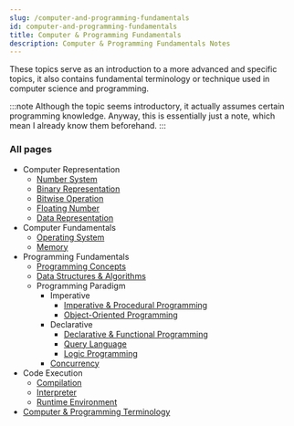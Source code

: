 ```yaml
---
slug: /computer-and-programming-fundamentals
id: computer-and-programming-fundamentals
title: Computer & Programming Fundamentals
description: Computer & Programming Fundamentals Notes
---
```


These topics serve as an introduction to a more advanced and specific topics, it also contains fundamental terminology or technique used in computer science and programming.

:::note
Although the topic seems introductory, it actually assumes certain programming knowledge. Anyway, this is essentially just a note, which mean I already know them beforehand.
:::

### All pages

- Computer Representation
  - [Number System](computer-and-programming-fundamentals/number-system)
  - [Binary Representation](computer-and-programming-fundamentals/binary-representation)
  - [Bitwise Operation](computer-and-programming-fundamentals/bitwise-operation)
  - [Floating Number](computer-and-programming-fundamentals/floating-number)
  - [Data Representation](computer-and-programming-fundamentals/data-representation)
- Computer Fundamentals
  - [Operating System](computer-and-programming-fundamentals/operating-system)
  - [Memory](computer-and-programming-fundamentals/memory)
- Programming Fundamentals
  - [Programming Concepts](computer-and-programming-fundamentals/programming-concepts)
  - [Data Structures & Algorithms](computer-and-programming-fundamentals/data-structures-and-algorithms)
  - Programming Paradigm
    - Imperative
      - [Imperative & Procedural Programming](computer-and-programming-fundamentals/imperative-procedural-programming)
      - [Object-Oriented Programming](computer-and-programming-fundamentals/object-oriented-programming)
    - Declarative
      - [Declarative & Functional Programming](computer-and-programming-fundamentals/declarative-functional-programming)
      - [Query Language](computer-and-programming-fundamentals/query-language)
      - [Logic Programming](computer-and-programming-fundamentals/logic-programming)
    - [Concurrency](computer-and-programming-fundamentals/concurrency)
- Code Execution
  - [Compilation](computer-and-programming-fundamentals/compilation)
  - [Interpreter](computer-and-programming-fundamentals/interpreter)
  - [Runtime Environment](computer-and-programming-fundamentals/runtime-environment)
- [Computer & Programming Terminology](computer-and-programming-fundamentals/computer-and-programming-terminology)
